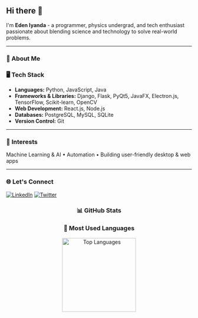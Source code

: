## Hi there 👋

I'm **Eden Iyanda** - a programmer, physics undergrad, and tech enthusiast passionate about blending science and technology to solve real-world problems.

---

<!--
- 🖥️ **Core Skills**:
  - **Languages**: Python, JavaScript, Java
  - **Frameworks & Libraries**: Django, Flask, PyQt5, JavaFX, Electron.js, TensorFlow, Scikit-learn, OpenCV
  - **Web Development**: Exploring React.js and Node.js
  - **Databases**: PostgreSQL, MySQL, SQLite
  - **Version Control**: Git
- 🤖 **Interests**:
  - Machine learning and AI
  - Automation
  - Building intuitive, user-friendly applications (Desktop and Web)
-->
### 🚀 About Me

### 🖥️ **Tech Stack**  
-  **Languages:** Python, JavaScript, Java  
-  **Frameworks & Libraries:** Django, Flask, PyQt5, JavaFX, Electron.js, TensorFlow, Scikit-learn, OpenCV  
-  **Web Development:** React.js, Node.js  
-  **Databases:** PostgreSQL, MySQL, SQLite  
-  **Version Control:** Git

---

### 🤖 **Interests**  
Machine Learning & AI • Automation • Building user-friendly desktop & web apps

---

### 🌐 Let's Connect
<!-- 
  [![GitHub](https://img.shields.io/badge/GitHub-000?style=for-the-badge&logo=github)](https://github.com/edeniyanda) 
-->
[![LinkedIn](https://img.shields.io/badge/LinkedIn-0077B5?style=for-the-badge&logo=linkedin&logoColor=white)](https://www.linkedin.com/in/edeniyanda/) 
[![Twitter](https://img.shields.io/badge/Twitter-1DA1F2?style=for-the-badge&logo=twitter&logoColor=white)](https://twitter.com/EdenTechie) 
<!-- 
  [![Instagram](https://img.shields.io/badge/Instagram-E4405F?style=for-the-badge&logo=instagram&logoColor=white)](https://www.instagram.com/edeniyanda/)
-->
<div align="center">

### 📊 GitHub Stats

 <!-- 
### 🔥 Streak Stats
![GitHub Streak Stats](https://github-readme-streak-stats.herokuapp.com/?user=edeniyanda&theme=dark&hide_border=true)

-->
### 🎨 Most Used Languages
<img src="https://github-readme-stats.vercel.app/api/top-langs/?username=edeniyanda&layout=donut&langs_count=7&theme=dark" alt="Top Languages" height="200">

</div>





